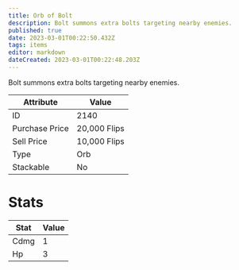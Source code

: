 ```yaml
---
title: Orb of Bolt
description: Bolt summons extra bolts targeting nearby enemies.
published: true
date: 2023-03-01T00:22:50.432Z
tags: items
editor: markdown
dateCreated: 2023-03-01T00:22:48.203Z
---
```


Bolt summons extra bolts targeting nearby enemies.

|Attribute|Value|
|-|-|
|ID|2140|
|Purchase Price|20,000 Flips|
|Sell Price|10,000 Flips|
|Type|Orb|
|Stackable|No|

# Stats
|Stat|Value|
|-|-|
|Cdmg|1|
|Hp|3|
